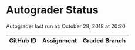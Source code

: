 # Autograder Status
Autograder last run at: October 28, 2018 at 20:20

| GitHub ID | Assignment | Graded Branch |
|-----------|------------|---------------|
